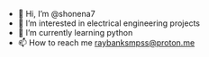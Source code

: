 - 👋 Hi, I’m @shonena7
- 👀 I’m interested in electrical engineering projects 
- 🌱 I’m currently learning python
- 📫 How to reach me raybanksmpss@proton.me 

<!---
shonena7/shonena7 is a ✨ special ✨ repository because its `README.md` (this file) appears on your GitHub profile.
You can click the Preview link to take a look at your changes.
--->
